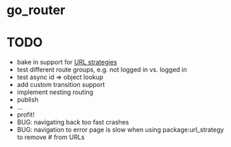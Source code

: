 # go_router

# TODO
- bake in support for [URL strategies](https://flutter.dev/docs/development/ui/navigation/url-strategies)
- test different route groups, e.g. not logged in vs. logged in
- test async id => object lookup
- add custom transition support
- implement nesting routing
- publish
- ...
- profit!
- BUG: navigating back too fast crashes
- BUG: navigation to error page is slow when using package:url_strategy to remove # from URLs
